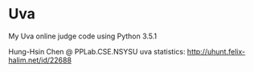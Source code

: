 # Uva
My Uva online judge code
using Python 3.5.1

Hung-Hsin Chen @ PPLab.CSE.NSYSU
uva statistics: http://uhunt.felix-halim.net/id/22688